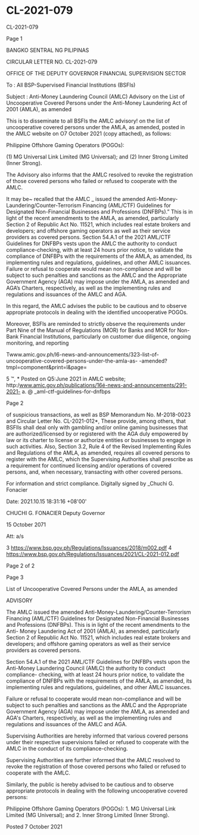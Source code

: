 # CL-2021-079

CL-2021-079

Page 1

BANGKO SENTRAL NG PILIPINAS

CIRCULAR LETTER NO. CL-2021-079

OFFICE OF THE DEPUTY GOVERNOR FINANCIAL SUPERVISION SECTOR

To : All BSP-Supervised Financial Institutions (BSFIs)

Subject : Anti-Money Laundering Council (AMLC) Advisory on the List of Uncooperative Covered Persons under the Anti-Money Laundering Act of 2001 (AMLA), as amended

This is to disseminate to all BSFls the AMLC advisory! on the list of uncooperative covered persons under the AMLA, as amended, posted in the AMLC website on O7 October 2021 (copy attached), as follows:

Philippine Offshore Gaming Operators (POGOs):

(1) MG Universal Link Limited (MG Universal); and (2) Inner Strong Limited (Inner Strong).

The Advisory also informs that the AMLC resolved to revoke the registration of those covered persons who failed or refused to cooperate with the AMLC.

It may be~ recalled that the AMLC _ issued the amended Anti-Money-Laundering/Counter-Terrorism Financing (AML/CTF) Guidelines for Designated Non-Financial Businesses and Professions (DNFBPs).” This is in light of the recent amendments to the AMLA, as amended, particularly Section 2 of Republic Act No. 11521, which includes real estate brokers and developers; and offshore gaming operators as well as their service providers as covered persons. Section 54.A.1 of the 2021 AML/CTF Guidelines for DNFBPs vests upon the AMLC the authority to conduct compliance-checking, with at least 24 hours prior notice, to validate the compliance of DNFBPs with the requirements of the AMLA, as amended, its implementing rules and regulations, guidelines, and other AMLC issuances. Failure or refusal to cooperate would mean non-compliance and will be subject to such penalties and sanctions as the AMLC and the Appropriate Government Agency (AGA) may impose under the AMLA, as amended and AGA’s Charters, respectively, as well as the implementing rules and regulations and issuances of the AMLC and AGA.

In this regard, the AMLC advises the public to be cautious and to observe appropriate protocols in dealing with the identified uncooperative POGOs.

Moreover, BSFls are reminded to strictly observe the requirements under Part Nine of the Manual of Regulations (MOR) for Banks and MOR for Non-Bank Financial Institutions, particularly on customer due diligence, ongoing monitoring, and reporting

Twww.amic.gov.ph/l6-news-and-announcements/323-list-of-uncooperative-covered-persons-under-the-amla-as- -amended?tmpl=component&print=l&page=

5 ™, * Posted on Q5:June 2021 in AMLC website; http:/www.amic.gov.ph/publications/16é-news-and-announcements/291-2021- a. @ _aml-ctf-guidelines-for-dnfbps

Page 2

of suspicious transactions, as well as BSP Memorandum No. M-2018-0023 and Circular Letter No. CL-2021-012*, These provide, among others, that BSFlIs shall deal only with gambling and/or online gaming businesses that are authorized/licensed by or registered with the AGA duly empowered by law or its charter to license or authorize entities or businesses to engage in such activities. Also, Section 3.2, Rule 4 of the Revised Implementing Rules and Regulations of the AMLA, as amended, requires all covered persons to register with the AMLC, which the Supervising Authorities shall prescribe as a requirement for continued licensing and/or operations of covered persons, and, when necessary, transacting with other covered persons.

For information and strict compliance. Digitally signed by _Chuchi G. Fonacier

Date: 2021.10.15 18:31:16 +08'00'

CHUCHI G. FONACIER Deputy Governor

15 October 2071

Att: a/s

3 https://www.bsp.gov.ph/Regulations/Issuances/2018/m002.pdf 4 https://www.bsp.gov.ph/Regulations/Issuances/2021/CL-2021-012.pdf

Page 2 of 2

Page 3

List of Uncooperative Covered Persons under the AMLA, as amended

ADVISORY

The AMLC issued the amended Anti-Money-Laundering/Counter-Terrorism Financing (AML/CTF) Guidelines for Designated Non-Financial Businesses and Professions (DNFBPs). This is in light of the recent amendments to the Anti- Money Laundering Act of 2001 (AMLA), as amended, particularly Section 2 of Republic Act No. 11521, which includes real estate brokers and developers; and offshore gaming operators as well as their service providers as covered persons.

Section 54.A.1 of the 2021 AML/CTF Guidelines for DNFBPs vests upon the Anti-Money Laundering Council (AMLC) the authority to conduct compliance- checking, with at least 24 hours prior notice, to validate the compliance of DNFBPs with the requirements of the AMLA, as amended, its implementing rules and regulations, guidelines, and other AMLC issuances.

Failure or refusal to cooperate would mean non-compliance and will be subject to such penalties and sanctions as the AMLC and the Appropriate Government Agency (AGA) may impose under the AMLA, as amended and AGA's Charters, respectively, as well as the implementing rules and regulations and issuances of the AMLC and AGA.

Supervising Authorities are hereby informed that various covered persons under their respective supervisions failed or refused to cooperate with the AMLC in the conduct of its compliance-checking.

Supervising Authorities are further informed that the AMLC resolved to revoke the registration of those covered persons who failed or refused to cooperate with the AMLC.

Similarly, the public is hereby advised to be cautious and to observe appropriate protocols in dealing with the following uncooperative covered persons:

Philippine Offshore Gaming Operators (POGOs): 1. MG Universal Link Limited (MG Universal); and 2. Inner Strong Limited (Inner Strong).

Posted 7 October 2021